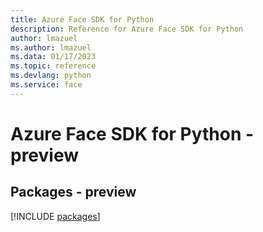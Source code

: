```yaml
---
title: Azure Face SDK for Python
description: Reference for Azure Face SDK for Python
author: lmazuel
ms.author: lmazuel
ms.data: 01/17/2023
ms.topic: reference
ms.devlang: python
ms.service: face
---
```

# Azure Face SDK for Python - preview
## Packages - preview
[!INCLUDE [packages](face-index.md)]